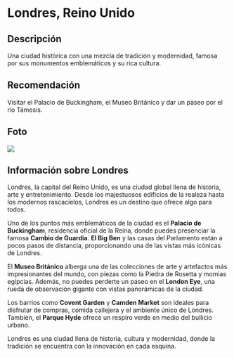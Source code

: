 # Londres, Reino Unido
## Descripción  
Una ciudad histórica con una mezcla de tradición y modernidad, famosa por sus monumentos emblemáticos y su rica cultura.
## Recomendación  
Visitar el Palacio de Buckingham, el Museo Británico y dar un paseo por el río Támesis.
## Foto  
![](https://londontickets.tours/wp-content/uploads/2023/05/buckingham-palace-london-tour-5.jpg)
## Información sobre Londres  
Londres, la capital del Reino Unido, es una ciudad global llena de historia, arte y entretenimiento. Desde los majestuosos edificios de la realeza hasta los modernos rascacielos, Londres es un destino que ofrece algo para todos. 

Uno de los puntos más emblemáticos de la ciudad es el **Palacio de Buckingham**, residencia oficial de la Reina, donde puedes presenciar la famosa **Cambio de Guardia**. **El Big Ben** y las casas del Parlamento están a pocos pasos de distancia, proporcionando una de las vistas más icónicas de Londres.

El **Museo Británico** alberga una de las colecciones de arte y artefactos más impresionantes del mundo, con piezas como la Piedra de Rosetta y momias egipcias. Además, no puedes perderte un paseo en el **London Eye**, una rueda de observación gigante con vistas panorámicas de la ciudad.

Los barrios como **Covent Garden** y **Camden Market** son ideales para disfrutar de compras, comida callejera y el ambiente único de Londres. También, el **Parque Hyde** ofrece un respiro verde en medio del bullicio urbano.

Londres es una ciudad llena de historia, cultura y modernidad, donde la tradición se encuentra con la innovación en cada esquina.
